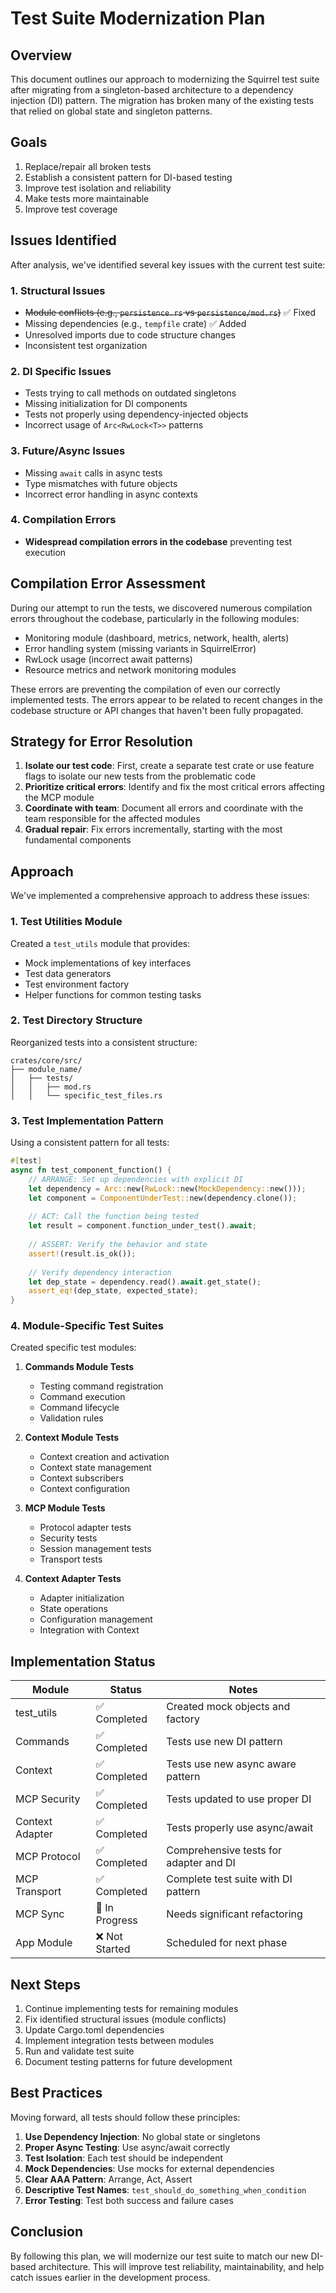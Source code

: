 # Test Suite Modernization Plan

## Overview

This document outlines our approach to modernizing the Squirrel test suite after migrating from a singleton-based architecture to a dependency injection (DI) pattern. The migration has broken many of the existing tests that relied on global state and singleton patterns.

## Goals

1. Replace/repair all broken tests
2. Establish a consistent pattern for DI-based testing
3. Improve test isolation and reliability
4. Make tests more maintainable
5. Improve test coverage

## Issues Identified

After analysis, we've identified several key issues with the current test suite:

### 1. Structural Issues

- ~~Module conflicts (e.g., `persistence.rs` vs `persistence/mod.rs`)~~ ✅ Fixed
- Missing dependencies (e.g., `tempfile` crate) ✅ Added
- Unresolved imports due to code structure changes
- Inconsistent test organization

### 2. DI Specific Issues

- Tests trying to call methods on outdated singletons
- Missing initialization for DI components
- Tests not properly using dependency-injected objects
- Incorrect usage of `Arc<RwLock<T>>` patterns

### 3. Future/Async Issues

- Missing `await` calls in async tests
- Type mismatches with future objects
- Incorrect error handling in async contexts

### 4. Compilation Errors

- **Widespread compilation errors in the codebase** preventing test execution

## Compilation Error Assessment

During our attempt to run the tests, we discovered numerous compilation errors throughout the codebase, particularly in the following modules:
- Monitoring module (dashboard, metrics, network, health, alerts)
- Error handling system (missing variants in SquirrelError)
- RwLock usage (incorrect await patterns)
- Resource metrics and network monitoring modules

These errors are preventing the compilation of even our correctly implemented tests. The errors appear to be related to recent changes in the codebase structure or API changes that haven't been fully propagated.

## Strategy for Error Resolution

1. **Isolate our test code**: First, create a separate test crate or use feature flags to isolate our new tests from the problematic code
2. **Prioritize critical errors**: Identify and fix the most critical errors affecting the MCP module
3. **Coordinate with team**: Document all errors and coordinate with the team responsible for the affected modules
4. **Gradual repair**: Fix errors incrementally, starting with the most fundamental components

## Approach

We've implemented a comprehensive approach to address these issues:

### 1. Test Utilities Module

Created a `test_utils` module that provides:

- Mock implementations of key interfaces
- Test data generators
- Test environment factory
- Helper functions for common testing tasks

### 2. Test Directory Structure

Reorganized tests into a consistent structure:

```
crates/core/src/
├── module_name/
│   ├── tests/
│   │   ├── mod.rs
│   │   └── specific_test_files.rs
```

### 3. Test Implementation Pattern

Using a consistent pattern for all tests:

```rust
#[test]
async fn test_component_function() {
    // ARRANGE: Set up dependencies with explicit DI
    let dependency = Arc::new(RwLock::new(MockDependency::new()));
    let component = ComponentUnderTest::new(dependency.clone());
    
    // ACT: Call the function being tested
    let result = component.function_under_test().await;
    
    // ASSERT: Verify the behavior and state
    assert!(result.is_ok());
    
    // Verify dependency interaction
    let dep_state = dependency.read().await.get_state();
    assert_eq!(dep_state, expected_state);
}
```

### 4. Module-Specific Test Suites

Created specific test modules:

1. **Commands Module Tests**
   - Testing command registration
   - Command execution
   - Command lifecycle
   - Validation rules

2. **Context Module Tests**
   - Context creation and activation
   - Context state management
   - Context subscribers
   - Context configuration

3. **MCP Module Tests**
   - Protocol adapter tests
   - Security tests
   - Session management tests
   - Transport tests

4. **Context Adapter Tests**
   - Adapter initialization 
   - State operations
   - Configuration management
   - Integration with Context

## Implementation Status

| Module | Status | Notes |
|--------|--------|-------|
| test_utils | ✅ Completed | Created mock objects and factory |
| Commands | ✅ Completed | Tests use new DI pattern |
| Context | ✅ Completed | Tests use new async aware pattern |
| MCP Security | ✅ Completed | Tests updated to use proper DI |
| Context Adapter | ✅ Completed | Tests properly use async/await |
| MCP Protocol | ✅ Completed | Comprehensive tests for adapter and DI |
| MCP Transport | ✅ Completed | Complete test suite with DI pattern |
| MCP Sync | 🔄 In Progress | Needs significant refactoring |
| App Module | ❌ Not Started | Scheduled for next phase |

## Next Steps

1. Continue implementing tests for remaining modules
2. Fix identified structural issues (module conflicts)
3. Update Cargo.toml dependencies 
4. Implement integration tests between modules
5. Run and validate test suite
6. Document testing patterns for future development

## Best Practices

Moving forward, all tests should follow these principles:

1. **Use Dependency Injection**: No global state or singletons
2. **Proper Async Testing**: Use async/await correctly
3. **Test Isolation**: Each test should be independent
4. **Mock Dependencies**: Use mocks for external dependencies
5. **Clear AAA Pattern**: Arrange, Act, Assert
6. **Descriptive Test Names**: `test_should_do_something_when_condition`
7. **Error Testing**: Test both success and failure cases

## Conclusion

By following this plan, we will modernize our test suite to match our new DI-based architecture. This will improve test reliability, maintainability, and help catch issues earlier in the development process. 